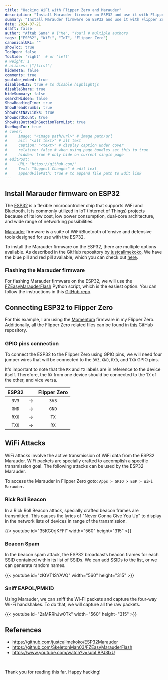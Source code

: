 ```yaml
---
title: "Hacking WiFi with Flipper Zero and Marauder"
description: "Install Marauder firmware on ESP32 and use it with Flipper Zero to Hack WiFi."
summary: "Install Marauder firmware on ESP32 and use it with Flipper Zero to Hack WiFi."
date: 2024-07-21
draft: false
author: "Aftab Sama" # ["Me", "You"] # multiple authors
tags: ["ESP32", "WiFi", "IoT", "Flipper Zero"]
canonicalURL: ""
showToc: true
TocOpen: false
TocSide: 'right'  # or 'left'
# weight: 1
# aliases: ["/first"]
hidemeta: false
comments: true
youtube_embed: true
disableHLJS: true # to disable highlightjs
disableShare: true
hideSummary: false
searchHidden: false
ShowReadingTime: true
ShowBreadCrumbs: true
ShowPostNavLinks: true
ShowWordCount: true
ShowRssButtonInSectionTermList: true
UseHugoToc: true
# cover:
#     image: "<image path/url>" # image path/url
#     alt: "<alt text>" # alt text
#     caption: "<text>" # display caption under cover
#     relative: false # when using page bundles set this to true
#     hidden: true # only hide on current single page
# editPost:
#     URL: "https://github.com/"
#     Text: "Suggest Changes" # edit text
#     appendFilePath: true # to append file path to Edit link
---
```


## Install Marauder firmware on ESP32

The [ESP32](https://www.espressif.com/en/products/socs/esp32) is a flexible microcontroller chip that supports WiFi and Bluetooth. It is commonly utilized in IoT (Internet of Things) projects because of its low cost, low power consumption, dual-core architecture, and wide range of networking possibilities.

[Marauder](https://github.com/justcallmekoko/ESP32Marauder) firmware is a suite of WiFi/Bluetooth offensive and defensive tools designed for use with the ESP32.

To install the Marauder firmware on the ESP32, there are multiple options available. As described in the GitHub repository by [justcallmekoko](https://github.com/justcallmekoko), We have the blue pill and red pill available, which you can check out [here](https://github.com/justcallmekoko/ESP32Marauder/wiki/flipper-zero#firmware-install-options).


### Flashing the Marauder firmware

For flashing Marauder firmware on the ESP32, we will use the [FZEasyMarauderFlash](https://github.com/SkeletonMan03/FZEasyMarauderFlash) Python script, which is the easiest option. You can follow the instructions in this [GitHub repo](https://github.com/SkeletonMan03/FZEasyMarauderFlash).

## Connecting ESP32 to Flipper Zero

For this example, I am using the [Momentum](https://github.com/Next-Flip/Momentum-Firmware) firmware in my Flipper Zero. \
Additionally, all the Flipper Zero related files can be found in [this](https://github.com/UberGuidoZ/Flipper) GitHub repository.

### GPIO pins connection

To connect the ESP32 to the Flipper Zero using GPIO pins, we will need four jumper wires that will be connected to the `3V3`, `GND`, `RX0`, and `TX0` GPIO pins.

It's important to note that the `RX` and `TX` labels are in reference to the device itself. Therefore, the `RX` from one device should be connected to the `TX` of the other, and vice versa.

| ESP32 |        | Flipper Zero |
| :---: | :----: | :---: |
| `3V3` | &rarr; | `3V3` |
| `GND` | &rarr; | `GND` |
| `RX0` | &rarr; | `TX` |
| `TX0` | &rarr; | `RX` |


## WiFi Attacks

WiFi attacks involve the active transmission of WiFi data from the ESP32 Marauder. WiFi packets are specially crafted to accomplish a specific transmission goal. The following attacks can be used by the ESP32 Marauder.

To access the Marauder in Flipper Zero goto: `Apps > GPIO > ESP > WiFi Marauder`.

### Rick Roll Beacon

In a Rick Roll Beacon attack, specially crafted beacon frames are transmitted. This causes the lyrics of "Never Gonna Give You Up" to display in the network lists of devices in range of the transmission.

{{< youtube id="35KG0rjKFFI" width="560" height="315" >}}

### Beacon Spam

In the beacon spam attack, the ESP32 broadcasts beacon frames for each SSID contained within its list of SSIDs. We can add SSIDs to the list, or we can generate random names.

{{< youtube id="zKtVT1SYAVQ" width="560" height="315" >}}

### Sniff EAPOL/PMKID

Using Marauder, we can sniff the Wi-Fi packets and capture the four-way Wi-Fi handshakes. To do that, we will capture all the raw packets.

{{< youtube id="2aMRRhJw0Tk" width="560" height="315" >}}


## References

- https://github.com/justcallmekoko/ESP32Marauder
- https://github.com/SkeletonMan03/FZEasyMarauderFlash
- https://www.youtube.com/watch?v=subLBPJ3IxU


<br>

Thank you for reading this far. Happy hacking!
